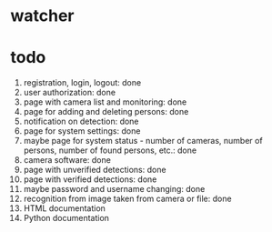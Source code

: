 # watcher

# todo
1. registration, login, logout: done
2. user authorization: done
3. page with camera list and monitoring: done
4. page for adding and deleting persons: done
5. notification on detection: done
6. page for system settings: done
7. maybe page for system status - number of cameras, number of persons, number of found persons, etc.: done
8. camera software: done
9. page with unverified detections: done
10. page with verified detections: done
11. maybe password and username changing: done
12. recognition from image taken from camera or file: done
13. HTML documentation
14. Python documentation